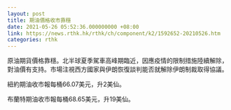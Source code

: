 ```yaml
---
layout: post
title: 期油價格收市靠穩
date: 2021-05-26 05:52:36.000000000 +08:00
link: https://news.rthk.hk/rthk/ch/component/k2/1592652-20210526.htm
categories: rthk
---
```


原油期貨價格靠穩。北半球夏季駕車高峰期臨近，因應疫情的限制措施陸續解除，對油價有支持。市場注視西方國家與伊朗恢復談判能否就解除伊朗制裁取得協議。

紐約期油收市報每桶66.07美元，升2美仙。

布蘭特期油收市報每桶68.65美元，升19美仙。
